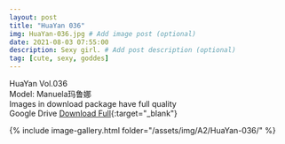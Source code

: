 ```yaml
---
layout: post
title: "HuaYan 036"
img: HuaYan-036.jpg # Add image post (optional)
date: 2021-08-03 07:55:00
description: Sexy girl. # Add post description (optional)
tag: [cute, sexy, goddes]
---
```

HuaYan Vol.036  
Model: Manuela玛鲁娜  
Images in download package have full quality                    
Google Drive [Download Full](http://gestyy.com/eoFKd8){:target="_blank"}

{% include image-gallery.html folder="/assets/img/A2/HuaYan-036/" %}
